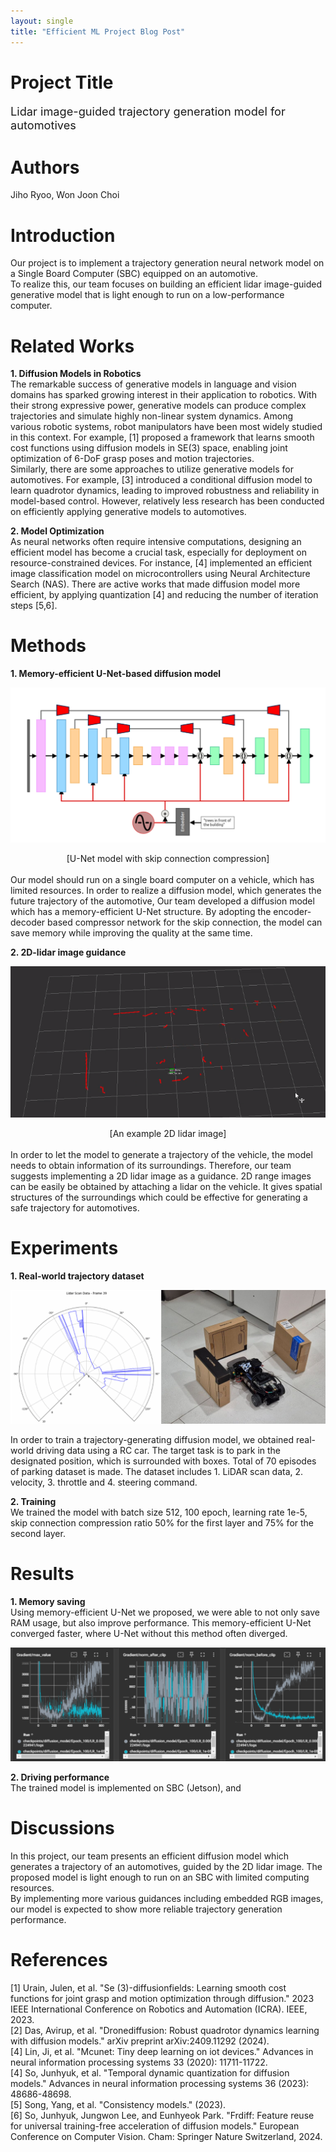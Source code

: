 ```yaml
---
layout: single
title: "Efficient ML Project Blog Post"
---
```


Project Title
=============
<span style="font-size:130%">Lidar image-guided trajectory generation model for automotives</span>

Authors
=======
Jiho Ryoo, Won Joon Choi

Introduction
============
Our project is to implement a trajectory generation neural network model on a Single Board Computer (SBC) equipped on an automotive.   
To realize this, our team focuses on building an efficient lidar image-guided generative model that is light enough to run on a low-performance computer.

Related Works
============
__1. Diffusion Models in Robotics__   
The remarkable success of generative models in language and vision domains has sparked growing interest in their application to robotics. With their strong expressive power, generative models can produce complex trajectories and simulate highly non-linear system dynamics. Among various robotic systems, robot manipulators have been most widely studied in this context. For example, [1] proposed a framework that learns smooth cost functions using diffusion models in SE(3) space, enabling joint optimization of 6-DoF grasp poses and motion trajectories.   
Similarly, there are some approaches to utilize generative models for automotives. For example, [3] introduced a conditional diffusion model to learn quadrotor dynamics, leading to improved robustness and reliability in model-based control. However, relatively less research has been conducted on efficiently applying generative models to automotives.

__2. Model Optimization__   
As neural networks often require intensive computations, designing an efficient model has become a crucial task, especially for deployment on resource-constrained devices. For instance, [4] implemented an efficient image classification model on microcontrollers using Neural Architecture Search (NAS). There are active works that made diffusion model more efficient, by applying quantization [4] and reducing the number of iteration steps [5,6].

Methods
=======
__1. Memory-efficient U-Net-based diffusion model__   
<p align="center">
  <img src="/assets/images/Efficient_ML_figure1.png">
</p>
<center>[U-Net model with skip connection compression]</center><br>
Our model should run on a single board computer on a vehicle, which has limited resources. In order to realize a diffusion model, which generates the future trajectory of the automotive, Our team developed a diffusion model which has a memory-efficient U-Net structure. By adopting the encoder-decoder based compressor network for the skip connection, the model can save memory while improving the quality at the same time.

__2. 2D-lidar image guidance__   
<p align="center">
  <img src="/assets/images/Efficient_ML_figure2.png">
</p>
<center>[An example 2D lidar image]</center><br>
In order to let the model to generate a trajectory of the vehicle, the model needs to obtain information of its surroundings. Therefore, our team suggests implementing a 2D lidar image as a guidance. 2D range images can be easily be obtained by attaching a lidar on the vehicle. It gives spatial structures of the surroundings which could be effective for generating a safe trajectory for automotives.

Experiments
===========
__1. Real-world trajectory dataset__
<p align="center">
  <img src="/assets/images/Efficient_ML_figure3.png">
</p>
In order to train a trajectory-generating diffusion model, we obtained real-world driving data using a RC car. The target task is to park in the designated position, which is surrounded with boxes. Total of 70 episodes of parking dataset is made. The dataset includes 1. LiDAR scan data, 2. velocity, 3. throttle and 4. steering command.

__2. Training__   
We trained the model with batch size 512, 100 epoch, learning rate 1e-5, skip connection compression ratio 50% for the first layer and 75% for the second layer.

Results
=======
__1. Memory saving__   
Using memory-efficient U-Net we proposed, we were able to not only save RAM usage, but also improve performance. This memory-efficient U-Net converged faster, where U-Net without this method often diverged.
<p align="center">
  <img src="/assets/images/Efficient_ML_figure4.png">
</p>

__2. Driving performance__  
The trained model is implemented on SBC (Jetson), and 


Discussions
===========
In this project, our team presents an efficient diffusion model which generates a trajectory of an automotives, guided by the 2D lidar image. The proposed model is light enough to run on an SBC with limited computing resources.   
By implementing more various guidances including embedded RGB images, our model is expected to show more reliable trajectory generation performance.

References
==========
[1] Urain, Julen, et al. "Se (3)-diffusionfields: Learning smooth cost functions for joint grasp and motion optimization through diffusion." 2023 IEEE International Conference on Robotics and Automation (ICRA). IEEE, 2023.   
[2] Das, Avirup, et al. "Dronediffusion: Robust quadrotor dynamics learning with diffusion models." arXiv preprint arXiv:2409.11292 (2024).   
[4] Lin, Ji, et al. "Mcunet: Tiny deep learning on iot devices." Advances in neural information processing systems 33 (2020): 11711-11722.   
[4] So, Junhyuk, et al. "Temporal dynamic quantization for diffusion models." Advances in neural information processing systems 36 (2023): 48686-48698.   
[5] Song, Yang, et al. "Consistency models." (2023).   
[6] So, Junhyuk, Jungwon Lee, and Eunhyeok Park. "Frdiff: Feature reuse for universal training-free acceleration of diffusion models." European Conference on Computer Vision. Cham: Springer Nature Switzerland, 2024.   

